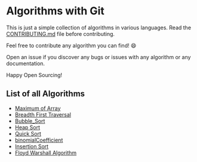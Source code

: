 # Algorithms with Git

This is just a simple collection of algorithms in various languages. Read the [CONTRIBUTING.md](CONTRIBUTING.md) file before contributing.

Feel free to contribute any algorithm you can find! :smile:

Open an issue if you discover any bugs or issues with any algorithm or any documentation.

Happy Open Sourcing!

## List of all Algorithms

- [Maximum of Array](algorithms/maximum_of_array)
- [Breadth First Traversal](algorithms/breadth_first_traversal)
- [Bubble_Sort](algorithms/Bubble_Sort)
- [Heap Sort](algorithms/heap_sort)
- [Quick Sort](algorithm/quick_sort)
- [binomialCoefficient](algorithms/binomialCoefficient)
- [Insertion Sort](algorithms/insertion_sort)
- [Floyd Warshall Algorithm](algorithms/floyd_warshall)